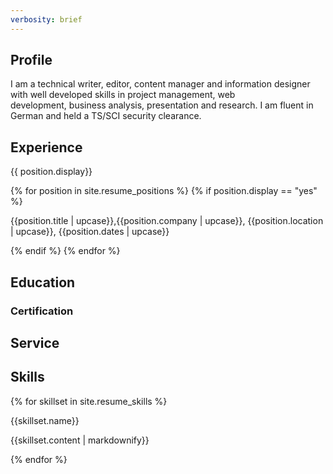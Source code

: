 ```yaml
---
verbosity: brief
---
```


## Profile

I am a technical writer, editor, content manager and information designer with well developed skills in project management, web development, business analysis, presentation and research. I am fluent in German and held a TS/SCI security clearance.

## Experience

{{ position.display}}

{% for position in site.resume_positions %}
  {% if position.display == "yes" %}
    <p>{{position.title | upcase}},{{position.company | upcase}}, {{position.location | upcase}}, {{position.dates | upcase}}</p>
    </p>
  {% endif %}
{% endfor %}

## Education
### Certification
## Service
## Skills

{% for skillset in site.resume_skills %}
<p>{{skillset.name}}</p>
<p>{{skillset.content | markdownify}}</p>
{% endfor %}
